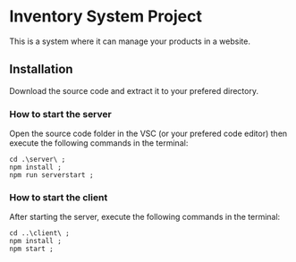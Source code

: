 # Inventory System Project

This is a system where it can manage your products in a website.

## Installation

Download the source code and extract it to your prefered directory.

### How to start the server

Open the source code folder in the VSC (or your prefered code editor) then execute the following commands in the terminal:

    cd .\server\ ;
    npm install ;
    npm run serverstart ;

### How to start the client

After starting the server, execute the following commands in the terminal:

    cd ..\client\ ;
    npm install ;
    npm start ;
